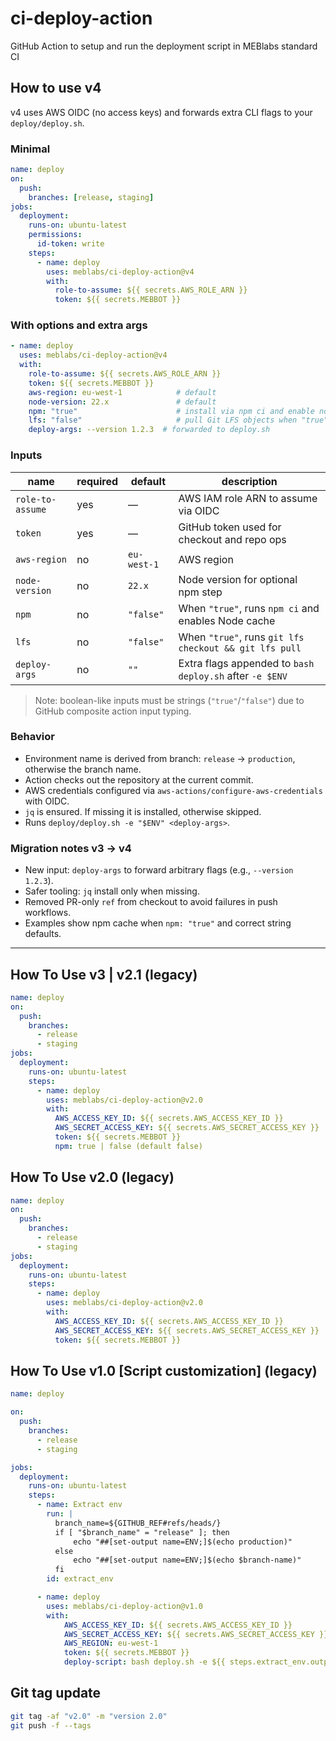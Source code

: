 # ci-deploy-action
GitHub Action to setup and run the deployment script in MEBlabs standard CI

## How to use v4
v4 uses AWS OIDC (no access keys) and forwards extra CLI flags to your `deploy/deploy.sh`.

### Minimal
```yml
name: deploy
on:
  push:
    branches: [release, staging]
jobs:
  deployment:
    runs-on: ubuntu-latest
    permissions:
      id-token: write
    steps:
      - name: deploy
        uses: meblabs/ci-deploy-action@v4
        with:
          role-to-assume: ${{ secrets.AWS_ROLE_ARN }}
          token: ${{ secrets.MEBBOT }}
```

### With options and extra args
```yml
- name: deploy
  uses: meblabs/ci-deploy-action@v4
  with:
    role-to-assume: ${{ secrets.AWS_ROLE_ARN }}
    token: ${{ secrets.MEBBOT }}
    aws-region: eu-west-1            # default
    node-version: 22.x               # default
    npm: "true"                      # install via npm ci and enable node cache
    lfs: "false"                     # pull Git LFS objects when "true"
    deploy-args: --version 1.2.3  # forwarded to deploy.sh
```

### Inputs
| name           | required | default     | description |
|----------------|----------|-------------|-------------|
| `role-to-assume` | yes    | —           | AWS IAM role ARN to assume via OIDC |
| `token`        | yes      | —           | GitHub token used for checkout and repo ops |
| `aws-region`   | no       | `eu-west-1` | AWS region |
| `node-version` | no       | `22.x`      | Node version for optional npm step |
| `npm`          | no       | `"false"`  | When `"true"`, runs `npm ci` and enables Node cache |
| `lfs`          | no       | `"false"`  | When `"true"`, runs `git lfs checkout && git lfs pull` |
| `deploy-args`  | no       | `""`       | Extra flags appended to `bash deploy.sh` after `-e $ENV` |

> Note: boolean-like inputs must be strings (`"true"`/`"false"`) due to GitHub composite action input typing.

### Behavior
- Environment name is derived from branch: `release` -> `production`, otherwise the branch name.
- Action checks out the repository at the current commit.
- AWS credentials configured via `aws-actions/configure-aws-credentials` with OIDC.
- `jq` is ensured. If missing it is installed, otherwise skipped.
- Runs `deploy/deploy.sh -e "$ENV" <deploy-args>`.

### Migration notes v3 → v4
- New input: `deploy-args` to forward arbitrary flags (e.g., `--version 1.2.3`).
- Safer tooling: `jq` install only when missing.
- Removed PR-only `ref` from checkout to avoid failures in push workflows.
- Examples show npm cache when `npm: "true"` and correct string defaults.

---

## How To Use v3 | v2.1 (legacy)
```yml
name: deploy
on:
  push:
    branches:
      - release
      - staging
jobs:
  deployment:
    runs-on: ubuntu-latest
    steps:
      - name: deploy
        uses: meblabs/ci-deploy-action@v2.0
        with:
          AWS_ACCESS_KEY_ID: ${{ secrets.AWS_ACCESS_KEY_ID }}
          AWS_SECRET_ACCESS_KEY: ${{ secrets.AWS_SECRET_ACCESS_KEY }}
          token: ${{ secrets.MEBBOT }}
          npm: true | false (default false)
```

## How To Use v2.0 (legacy)
```yml
name: deploy
on:
  push:
    branches:
      - release
      - staging
jobs:
  deployment:
    runs-on: ubuntu-latest
    steps:
      - name: deploy
        uses: meblabs/ci-deploy-action@v2.0
        with:
          AWS_ACCESS_KEY_ID: ${{ secrets.AWS_ACCESS_KEY_ID }}
          AWS_SECRET_ACCESS_KEY: ${{ secrets.AWS_SECRET_ACCESS_KEY }}
          token: ${{ secrets.MEBBOT }}
```

## How To Use v1.0 [Script customization] (legacy)
```yml
name: deploy

on:
  push:
    branches:
      - release
      - staging

jobs:
  deployment:
    runs-on: ubuntu-latest
    steps:
      - name: Extract env
        run: |
          branch_name=${GITHUB_REF#refs/heads/}
          if [ "$branch_name" = "release" ]; then
              echo "##[set-output name=ENV;]$(echo production)"
          else
              echo "##[set-output name=ENV;]$(echo $branch-name)"
          fi
        id: extract_env

      - name: deploy
        uses: meblabs/ci-deploy-action@v1.0
        with:
            AWS_ACCESS_KEY_ID: ${{ secrets.AWS_ACCESS_KEY_ID }}
            AWS_SECRET_ACCESS_KEY: ${{ secrets.AWS_SECRET_ACCESS_KEY }}
            AWS_REGION: eu-west-1
            token: ${{ secrets.MEBBOT }}
            deploy-script: bash deploy.sh -e ${{ steps.extract_env.outputs.ENV }}
```

## Git tag update
```sh
git tag -af "v2.0" -m "version 2.0"
git push -f --tags
```
